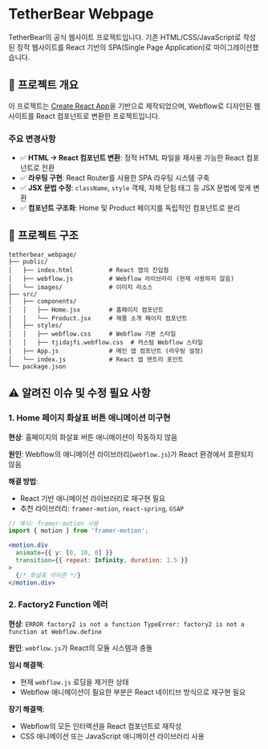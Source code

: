 # TetherBear Webpage

TetherBear의 공식 웹사이트 프로젝트입니다. 기존 HTML/CSS/JavaScript로 작성된 정적 웹사이트를 React 기반의 SPA(Single Page Application)로 마이그레이션했습니다.

## 🚀 프로젝트 개요

이 프로젝트는 [Create React App](https://github.com/facebook/create-react-app)을 기반으로 제작되었으며, Webflow로 디자인된 웹사이트를 React 컴포넌트로 변환한 프로젝트입니다.

### 주요 변경사항

- ✅ **HTML → React 컴포넌트 변환**: 정적 HTML 파일을 재사용 가능한 React 컴포넌트로 전환
- ✅ **라우팅 구현**: React Router를 사용한 SPA 라우팅 시스템 구축
- ✅ **JSX 문법 수정**: `className`, `style` 객체, 자체 닫힘 태그 등 JSX 문법에 맞게 변환
- ✅ **컴포넌트 구조화**: Home 및 Product 페이지를 독립적인 컴포넌트로 분리

## 📁 프로젝트 구조

```
tetherbear_webpage/
├── public/
│   ├── index.html          # React 앱의 진입점
│   ├── webflow.js          # Webflow 라이브러리 (현재 사용하지 않음)
│   └── images/             # 이미지 리소스
├── src/
│   ├── components/
│   │   ├── Home.jsx        # 홈페이지 컴포넌트
│   │   └── Product.jsx     # 제품 소개 페이지 컴포넌트
│   ├── styles/
│   │   ├── webflow.css     # Webflow 기본 스타일
│   │   ├── tjidajfi.webflow.css  # 커스텀 Webflow 스타일
│   ├── App.js              # 메인 앱 컴포넌트 (라우팅 설정)
│   └── index.js            # React 앱 엔트리 포인트
└── package.json
```

## ⚠️ 알려진 이슈 및 수정 필요 사항

### 1. Home 페이지 화살표 버튼 애니메이션 미구현

**현상**: 홈페이지의 화살표 버튼 애니메이션이 작동하지 않음

**원인**: Webflow의 애니메이션 라이브러리(`webflow.js`)가 React 환경에서 호환되지 않음

**해결 방법**:
- React 기반 애니메이션 라이브러리로 재구현 필요
- 추천 라이브러리: `framer-motion`, `react-spring`, `GSAP`

```jsx
// 예시: framer-motion 사용
import { motion } from 'framer-motion';

<motion.div
  animate={{ y: [0, 10, 0] }}
  transition={{ repeat: Infinity, duration: 1.5 }}
>
  {/* 화살표 아이콘 */}
</motion.div>
```

### 2. Factory2 Function 에러

**현상**: `ERROR factory2 is not a function TypeError: factory2 is not a function at Webflow.define`

**원인**: `webflow.js`가 React의 모듈 시스템과 충돌

**임시 해결책**: 
- 현재 `webflow.js` 로딩을 제거한 상태
- Webflow 애니메이션이 필요한 부분은 React 네이티브 방식으로 재구현 필요

**장기 해결책**:
- Webflow의 모든 인터랙션을 React 컴포넌트로 재작성
- CSS 애니메이션 또는 JavaScript 애니메이션 라이브러리 사용
